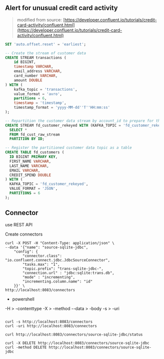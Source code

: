 



## Alert for unusual credit card activity 

> modified from source: [https://developer.confluent.io/tutorials/credit-card-activity/confluent.html](https://developer.confluent.io/tutorials/credit-card-activity/confluent.html)


```sql
SET 'auto.offset.reset' = 'earliest';

-- Create the stream of customer data
CREATE STREAM transactions (
    id BIGINT,
    timestamp VARCHAR,
    email_address VARCHAR,
    card_number VARCHAR,
    amount DOUBLE
) WITH (
    kafka_topic = 'transactions',
    value_format = 'avro',
    partitions = 6,
    timestamp = 'timestamp',
    timestamp_format = 'yyyy-MM-dd''T''HH:mm:ss'
);

-- Repartition the customer data stream by account_id to prepare for the join later
CREATE STREAM fd_customer_rekeyed WITH (KAFKA_TOPIC = 'fd_customer_rekeyed') AS
  SELECT *
  FROM fd_cust_raw_stream
  PARTITION BY ID;

-- Register the partitioned customer data topic as a table
CREATE TABLE fd_customers (
  ID BIGINT PRIMARY KEY,
  FIRST_NAME VARCHAR,
  LAST_NAME VARCHAR,
  EMAIL VARCHAR,
  CREDIT_SPEND DOUBLE
) WITH (
  KAFKA_TOPIC = 'fd_customer_rekeyed',
  VALUE_FORMAT = 'JSON',
  PARTITIONS = 6
);
```

## Connector

use REST API 

Create connectors

```shell
curl -X POST -H "Content-Type: application/json" \
--data '{"name": "source-sqlite-jdbc",
	"config": {
		"connector.class": "io.confluent.connect.jdbc.JdbcSourceConnector",
		"tasks.max": "1",
		"topic.prefix": "trans-sqlite-jdbc-",
		"connection.url" : "jdbc:sqlite:trans.db",
		"mode" : "incrementing",
		"incrementing.column.name": "id"
	}}' \
http://localhost:8083/connectors
```

* powershell

-H > -contenttype
-X > -method
--data > -body
-s > -uri


```

curl -s http://localhost:8083/connectors
curl -uri http://localhost:8083/connectors

curl http://localhost:8083/connectors/source-sqlite-jdbc/status

curl -X DELETE http://localhost:8083/connectors/source-sqlite-jdbc
curl -method DELETE http://localhost:8083/connectors/source-sqlite-jdbc

```